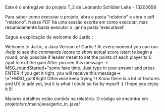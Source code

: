 Este é o entregável do projeto T_2 de Leonardo Schlüter Leite - 13200658

Para saber como executar o projeto, abra a pasta "relatorio" e abra o pdf "relatorio". 
Nesse PDF há uma sessão escrita em como executar, mas resumidamente basta executar o .jar na pasta 'executável'

Segue a explicação de welcome do Jartic : 


Welcome to Jartic, a Java Version of Gartic !
At every moment you can run /help to see the commands
/score to show actual score
/start to begin a round, only possible if leader
/reset to set the points of each player to 0
/quit to exit the gam
After you see this message -> MSG_roundStarted+"some fake time;
Just type in your answer and press ENTER
If you get it right, you will receive this message-> \n"+MSG_gotItRight
Otherwise keep trying !
I Know there is a lot of features and UX to add yet, but it is what I could so far by myself :)
I hope you enjoy it !!!

Maiores detalhes estão contido no relatório.
O código se encontra em projeto/src/main/java/gartic_in_java/
